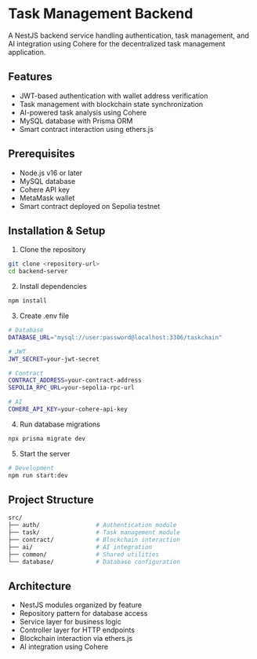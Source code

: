 # Task Management Backend

A NestJS backend service handling authentication, task management, and AI integration using Cohere for the decentralized task management application.

## Features

- JWT-based authentication with wallet address verification
- Task management with blockchain state synchronization
- AI-powered task analysis using Cohere
- MySQL database with Prisma ORM
- Smart contract interaction using ethers.js

## Prerequisites

- Node.js v16 or later
- MySQL database
- Cohere API key
- MetaMask wallet
- Smart contract deployed on Sepolia testnet

## Installation & Setup

1. Clone the repository

```bash
git clone <repository-url>
cd backend-server
```

2. Install dependencies

```bash
npm install
```

3. Create .env file

```bash
# Database
DATABASE_URL="mysql://user:password@localhost:3306/taskchain"

# JWT
JWT_SECRET=your-jwt-secret

# Contract
CONTRACT_ADDRESS=your-contract-address
SEPOLIA_RPC_URL=your-sepolia-rpc-url

# AI
COHERE_API_KEY=your-cohere-api-key
```

4. Run database migrations

```bash
npx prisma migrate dev
```

5. Start the server

```bash
# Development
npm run start:dev
```

## Project Structure

```bash
src/
├── auth/                # Authentication module
├── task/                # Task management module
├── contract/            # Blockchain interaction
├── ai/                  # AI integration
├── common/              # Shared utilities
└── database/            # Database configuration
```

## Architecture

- NestJS modules organized by feature
- Repository pattern for database access
- Service layer for business logic
- Controller layer for HTTP endpoints
- Blockchain interaction via ethers.js
- AI integration using Cohere
